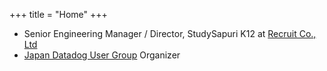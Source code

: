 +++
title = "Home"
+++

- Senior Engineering Manager / Director, StudySapuri K12 at [Recruit Co., Ltd](https://www.recruit.co.jp/)
- [Japan Datadog User Group](https://datadog-jp.connpass.com/) Organizer
